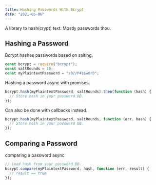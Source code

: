 ```yaml
---
title: Hashing Passwords With Bcrypt
date: "2021-05-06"
---
```


A library to hash(crypt) text. Mostly passwords thou.

## Hashing a Password

Bcrypt hashes passwords based on salting.

```javascript
const bcrypt = require("bcrypt");
const saltRounds = 10;
const myPlaintextPassword = "s0//P4$$w0rD";
```

Hashing a password async with promises.

```javascript
bcrypt.hash(myPlaintextPassword, saltRounds).then(function (hash) {
  // Store hash in your password DB.
});
```

Can also be done with callbacks instead.

```javascript
bcrypt.hash(myPlaintextPassword, saltRounds, function (err, hash) {
  // Store hash in your password DB.
});
```

## Comparing a Password

comparing a password async

```javascript
// Load hash from your password DB.
bcrypt.compare(myPlaintextPassword, hash, function (err, result) {
  // result == true
});
```
